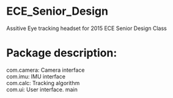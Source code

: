 # ECE_Senior_Design

Assitive Eye tracking headset for 2015 ECE Senior Design Class

<h1>Package description:</h1>
com.camera: Camera interface<br>
com.imu: IMU interface<br>
com.calc: Tracking algorithm<br>
com.ui: User interface. main<br>
